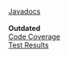 <style>
    details > summary {
        padding: 4px;
        width: 200px;
        border: none;
        cursor: pointer;
    }
</style>

<a href="https://math0898.github.io/SugaEngine/javadoc/index.html">Javadocs</a>
<br>
<br>
<b>Outdated</b>
<br>
<a href="https://math0898.github.io/SugaEngine/code-coverage/index.html">Code Coverage</a>
<br>
<a href="https://math0898.github.io/SugaEngine/test-results/index.html">Test Results</a>
